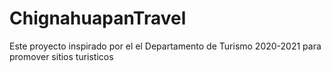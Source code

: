 # ChignahuapanTravel
Este proyecto inspirado por el el Departamento de Turismo  2020-2021 para promover sitios turisticos
